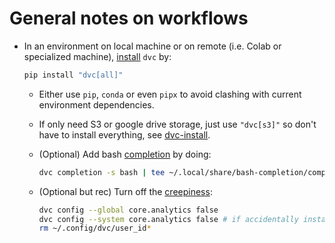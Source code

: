 # General notes on workflows

- In an environment on local machine or on remote (i.e. Colab or specialized machine), [install][dvc-install] `dvc` by:

  ``` bash
  pip install "dvc[all]"
  ```

  - Either use `pip`, `conda` or even `pipx` to avoid clashing with current environment dependencies.
  - If only need S3 or google drive storage, just use `"dvc[s3]"` so don't have to install everything, see [dvc-install].
  - (Optional) Add bash [completion][dvc-completion] by doing:

    ``` bash
    dvc completion -s bash | tee ~/.local/share/bash-completion/completions/dvc
    ```

  - (Optional but rec) Turn off the [creepiness][dvc-analytics]:

    ``` bash
    dvc config --global core.analytics false
    dvc config --system core.analytics false # if accidentally install with sudo
    rm ~/.config/dvc/user_id*
    ```

[dvc-install]: https://dvc.org/doc/install/linux
[dvc-completion]: https://dvc.org/doc/install/completion
[dvc-analytics]: https://dvc.org/doc/user-guide/analytics